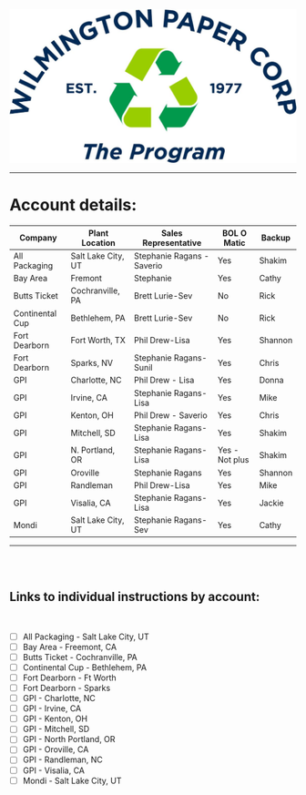 ![wpc](images/wpc.jpg)

<hr>

# Account details:

| Company         | Plant Location     | Sales Representative       | BOL O Matic    | Backup    |
|-----------------|--------------------|----------------------------|----------------|-----------|
| All Packaging   | Salt Lake City, UT | Stephanie Ragans - Saverio | Yes            | Shakim    |
| Bay Area        | Fremont            | Stephanie                  | Yes            | Cathy     |
| Butts Ticket    | Cochranville, PA   | Brett Lurie-Sev            | No             | Rick      |
| Continental Cup | Bethlehem, PA      | Brett Lurie-Sev            | No             | Rick      |
| Fort Dearborn   | Fort Worth, TX     | Phil Drew-Lisa             | Yes            | Shannon   |
| Fort Dearborn   | Sparks, NV         | Stephanie Ragans-Sunil     | Yes            | Chris     |
| GPI             | Charlotte, NC      | Phil Drew - Lisa           | Yes            | Donna     |
| GPI             | Irvine, CA         | Stephanie Ragans-Lisa      | Yes            | Mike      |
| GPI             | Kenton, OH         | Phil Drew - Saverio        | Yes            | Chris     |
| GPI             | Mitchell, SD       | Stephanie Ragans-Lisa      | Yes            | Shakim    |
| GPI             | N. Portland, OR    | Stephanie Ragans-Lisa      | Yes - Not plus | Shakim    |
| GPI             | Oroville           | Stephanie Ragans           | Yes            | Shannon   |
| GPI             | Randleman          | Phil Drew-Lisa             | Yes            | Mike      |
| GPI             | Visalia, CA        | Stephanie Ragans-Lisa      | Yes            | Jackie    |
| Mondi           | Salt Lake City, UT | Stephanie Ragans-Sev       | Yes            | Cathy     |

<hr/>
<br><br>

## Links to individual instructions by account:
<br>

- [ ] All Packaging - Salt Lake City, UT
- [ ] Bay Area - Freemont, CA
- [ ] Butts Ticket - Cochranville, PA
- [ ] Continental Cup - Bethlehem, PA
- [ ] Fort Dearborn - Ft Worth
- [ ] Fort Dearborn - Sparks
- [ ] GPI - Charlotte, NC
- [ ] GPI - Irvine, CA
- [ ] GPI - Kenton, OH
- [ ] GPI - Mitchell, SD
- [ ] GPI - North Portland, OR
- [ ] GPI - Oroville, CA
- [ ] GPI - Randleman, NC
- [ ] GPI - Visalia, CA
- [ ] Mondi - Salt Lake City, UT
